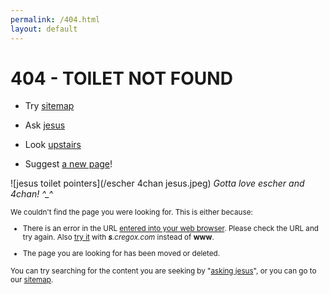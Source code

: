 ```yaml
---
permalink: /404.html
layout: default
---
```


# 404 - TOILET NOT FOUND

- Try [sitemap](/sitemap)

- Ask [jesus](https://www.google.com/?q=site:cregox.com+[jesus])

- Look [upstairs](http://images.google.com/images?q=url+bar)

- Suggest [a new page](/newpage?a=[jesus])!

![jesus toilet pointers](/escher 4chan jesus.jpeg)
*Gotta love escher and 4chan! ^_^*

<small>
We couldn't find the page you were looking for. This is either because:

- There is an error in the URL [entered into your web browser](http://images.google.com/images?q=url+bar). Please check the URL and try again. Also [try it](http://s.cregox.com/[jesus]) with _**s**.cregox.com_ instead of **www**.

- The page you are looking for has been moved or deleted.

You can try searching for the content you are seeking by "[asking jesus](https://www.google.com/?q=site:cregox.com+[jesus])", or you can go to our [sitemap](/sitemap).
</small>

<script>
document.querySelectorAll('a[href*="[jesus]"]').forEach(function(item){
  item.href = item.href.replace('[jesus]', window.location.pathname);
})
</script>
